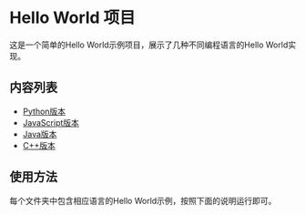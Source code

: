 # Hello World 项目

这是一个简单的Hello World示例项目，展示了几种不同编程语言的Hello World实现。

## 内容列表

- [Python版本](python/hello.py)
- [JavaScript版本](javascript/hello.js)
- [Java版本](java/Hello.java)
- [C++版本](cpp/hello.cpp)

## 使用方法

每个文件夹中包含相应语言的Hello World示例，按照下面的说明运行即可。
